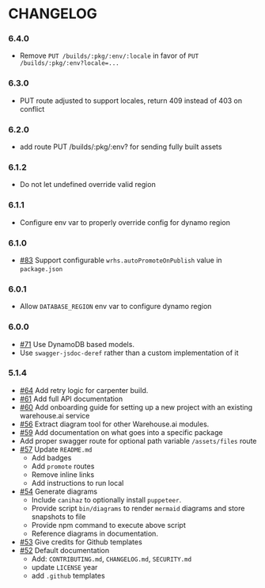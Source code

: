 # CHANGELOG

### 6.4.0

- Remove `PUT /builds/:pkg/:env/:locale` in favor of `PUT /builds/:pkg/:env?locale=...`

### 6.3.0

- PUT route adjusted to support locales, return 409 instead of 403 on conflict

### 6.2.0

- add route PUT /builds/:pkg/:env? for sending fully built assets

### 6.1.2

- Do not let undefined override valid region

### 6.1.1

- Configure env var to properly override config for dynamo region

### 6.1.0

- [#83] Support configurable `wrhs.autoPromoteOnPublish` value in `package.json`

### 6.0.1

- Allow `DATABASE_REGION` env var to configure dynamo region

### 6.0.0

- [#71] Use DynamoDB based models.
- Use `swagger-jsdoc-deref` rather than a custom implementation of it

### 5.1.4

- [#64] Add retry logic for carpenter build.
- [#61] Add full API documentation
- [#60] Add onboarding guide for setting up a new project with an existing warehouse.ai service
- [#56] Extract diagram tool for other Warehouse.ai modules.
- [#59] Add documentation on what goes into a specific package
- Add proper swagger route for optional path variable `/assets/files` route
- [#57] Update `README.md`
  - Add badges
  - Add `promote` routes
  - Remove inline links
  - Add instructions to run local
- [#54] Generate diagrams
  - Include `canihaz` to optionally install `puppeteer`.
  - Provide script `bin/diagrams` to render `mermaid` diagrams and store snapshots to file
  - Provide npm command to execute above script
  - Reference diagrams in documentation.
- [#53] Give credits for Github templates
- [#52] Default documentation
  - Add: `CONTRIBUTING.md`, `CHANGELOG.md`, `SECURITY.md`
  - update `LICENSE` year
  - add `.github` templates

[#52]: https://github.com/godaddy/warehouse.ai/pull/52
[#53]: https://github.com/godaddy/warehouse.ai/pull/53
[#54]: https://github.com/godaddy/warehouse.ai/pull/54
[#56]: https://github.com/godaddy/warehouse.ai/pull/56
[#57]: https://github.com/godaddy/warehouse.ai/pull/57
[#59]: https://github.com/godaddy/warehouse.ai/pull/59
[#60]: https://github.com/godaddy/warehouse.ai/pull/60
[#61]: https://github.com/godaddy/warehouse.ai/pull/61
[#64]: https://github.com/godaddy/warehouse.ai/pull/64
[#71]: https://github.com/godaddy/warehouse.ai/pull/71
[#83]: https://github.com/godaddy/warehouse.ai/pull/83
